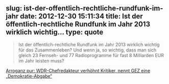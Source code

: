 slug: ist-der-offentlich-rechtliche-rundfunk-im-jahr
date: 2012-12-30 15:11:34
title: Ist der öffentlich-rechtliche Rundfunk im Jahr 2013 wirklich wichtig...
type: quote
---

> Ist der öffentlich-rechtliche Rundfunk im Jahr 2013 wirklich wichtig für das Zusammenleben? Und wenn ja, so wichtig, dass man sich gleich 23 Fernseh- und 77 Radioprogramme für fast 8 Milliarden EUR im Jahr leisten muss?

[Arroganz pur: WDR-Chefredakteur verhöhnt Kritiker, nennt GEZ eine „Demokratie-Abgabe“](http://deutsche-wirtschafts-nachrichten.de/2012/12/30/arroganz-pur-wdr-chefredakteur-verhoehnt-kritiker-nennt-gez-eine-demokratieabgabe/)
